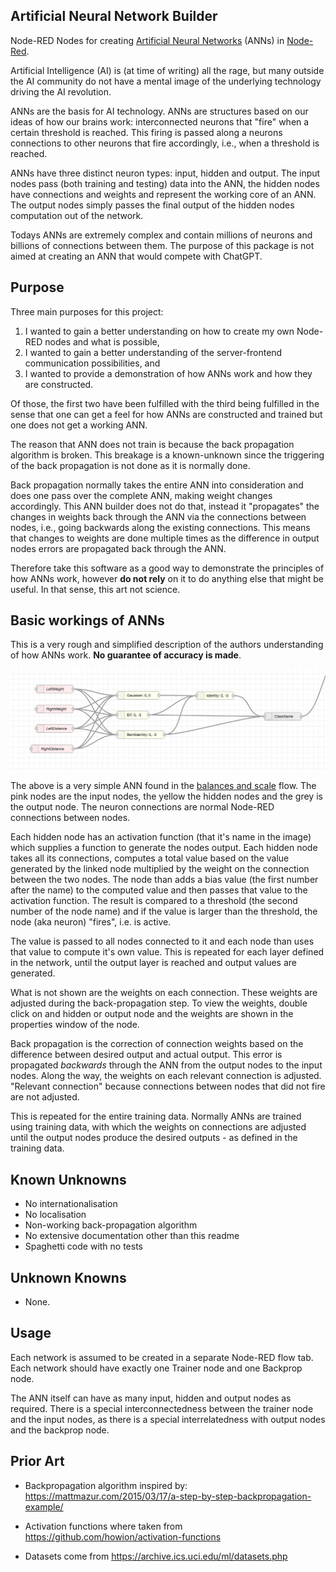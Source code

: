 ## Artificial Neural Network Builder

Node-RED Nodes for creating [Artificial Neural Networks](https://en.wikipedia.org/wiki/Artificial_neural_network) (ANNs) in [Node-Red](https://nodered.org). 

Artificial Intelligence (AI) is (at time of writing) all the rage, but many outside the AI community do not have a mental image of the underlying technology driving the AI revolution.

ANNs are the basis for AI technology. ANNs are structures based on our ideas of how our brains work: interconnected neurons that "fire" when a certain threshold is reached. This firing is passed along a neurons connections to other neurons that fire accordingly, i.e., when a threshold is reached.

ANNs have three distinct neuron types: input, hidden and output. The input nodes pass (both training and testing) data into the ANN, the hidden nodes have connections and weights and represent the working core of an ANN. The output nodes simply passes the final output of the hidden nodes computation out of the network. 

Todays ANNs are extremely complex and contain millions of neurons and billions of connections between them. The purpose of this package is not aimed at creating an ANN that would compete with ChatGPT.

## Purpose

Three main purposes for this project:

1. I wanted to gain a better understanding on how to create my own Node-RED nodes and what is possible,
2. I wanted to gain a better understanding of the server-frontend communication possibilities, and
3. I wanted to provide a demonstration of how ANNs work and how they are constructed.

Of those, the first two have been fulfilled with the third being fulfilled in the sense that one can get a feel for how ANNs are constructed and trained but one does not get a working ANN.

The reason that ANN does not train is because the back propagation algorithm is broken. This breakage is a known-unknown since the triggering of the back propagation is not done as it is normally done.

Back propagation normally takes the entire ANN into consideration and does one pass over the complete ANN, making weight changes accordingly. This ANN builder does not do that, instead it "propagates" the changes in weights back through the ANN via the connections between nodes, i.e., going backwards along the existing connections. This means that changes to weights are done multiple times as the difference in output nodes errors are propagated back through the ANN.

Therefore take this software as a good way to demonstrate the principles of how ANNs work, however **do not rely** on it to do anything else that might be useful. In that sense, this art not science.

## Basic workings of ANNs

This is a very rough and simplified description of the authors understanding of how ANNs work. **No guarantee of accuracy is made**.

![Simple Artificial Neural Network](assets/neuralnet01.png)

The above is a very simple ANN found in the [balances and scale](examples/bands.json) flow. The pink nodes are the input nodes,  the yellow the hidden nodes and the grey is the output node. The neuron connections are normal Node-RED connections between nodes.

Each hidden node has an activation function (that it's name in the image) which supplies a function to generate the nodes output. Each hidden node takes all its connections, computes a total value based on the value generated by the linked node multiplied by the weight on the connection between the two nodes. The node than adds a bias value (the first number after the name) to the computed value and then passes that value to the activation function. The result is compared to a threshold (the second number of the node name) and if the value is larger than the threshold, the node (aka neuron) "fires", i.e. is active.

The value is passed to all nodes connected to it and each node than uses that value to compute it's own value. This is repeated for each layer defined in the network, until the output layer is reached and output values are generated.

What is not shown are the weights on each connection. These weights are adjusted during the back-propagation step. To view the weights, double click on and hidden or output node and the weights are shown in the properties window of the node.

Back propagation is the correction of connection weights based on the difference between desired output and actual output. This error is propagated *backwards* through the ANN from the output nodes to the input nodes. Along the way, the weights on each relevant connection is adjusted. "Relevant connection" because connections between nodes that did not fire are not adjusted. 

This is repeated for the entire training data. Normally ANNs are trained using training data, with which the weights on connections are adjusted until the output nodes produce the desired outputs - as defined in the training data.

## Known Unknowns

- No internationalisation 
- No localisation
- Non-working back-propagation algorithm
- No extensive documentation other than this readme
- Spaghetti code with no tests

## Unknown Knowns

- None.

## Usage

Each network is assumed to be created in a separate Node-RED flow tab. Each network should have exactly one Trainer node and one Backprop node.

The ANN itself can have as many input, hidden and output nodes as required. There is a special interconnectedness between the trainer node and the input nodes, as there is a special interrelatedness with output nodes and the backprop node.


## Prior Art

- Backpropagation algorithm inspired by:
https://mattmazur.com/2015/03/17/a-step-by-step-backpropagation-example/

- Activation functions where taken from https://github.com/howion/activation-functions

- Datasets come from https://archive.ics.uci.edu/ml/datasets.php